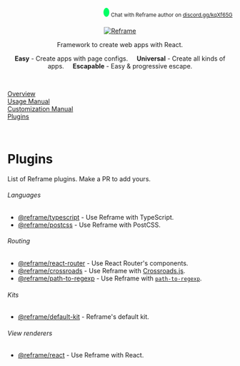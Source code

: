 <!---






    WARNING, READ THIS.
    This is a computed file. Do not edit.
    Edit `/docs/plugins.template.md` instead.












    WARNING, READ THIS.
    This is a computed file. Do not edit.
    Edit `/docs/plugins.template.md` instead.












    WARNING, READ THIS.
    This is a computed file. Do not edit.
    Edit `/docs/plugins.template.md` instead.












    WARNING, READ THIS.
    This is a computed file. Do not edit.
    Edit `/docs/plugins.template.md` instead.












    WARNING, READ THIS.
    This is a computed file. Do not edit.
    Edit `/docs/plugins.template.md` instead.






-->
<div><p align="right"><sup>
    <img src="https://github.com/brillout/reframe/raw/master/docs/images/online-icon.svg?sanitize=true" width="13" height="20"> Chat with Reframe author on <a href="https://discord.gg/kqXf65G">discord.gg/kqXf65G</a>
</sup></p></div>

[<p align="center"><img src="https://github.com/brillout/reframe/raw/master/docs/images/logo-with-title.svg?sanitize=true" width=450 height=94 style="max-width:100%;" alt="Reframe"/></p>](https://github.com/brillout/reframe)

<div><p align="center">
        Framework to create web apps with React.
</p></div>

<div><p align="center">
    <b>Easy</b>
    -
    Create apps with page configs.
    &nbsp;&nbsp;&nbsp;
    <b>Universal</b>
    -
    Create all kinds of apps.
    &nbsp;&nbsp;&nbsp;
    <b>Escapable</b>
    -
    Easy & progressive escape.
</p></div>

<br/>

[Overview](/../../)<br/>
[Usage Manual](/docs/usage-manual.md)<br/>
[Customization Manual](/docs/customization-manual.md)<br/>
[Plugins](/docs/plugins.md)

<br/>

# Plugins

List of Reframe plugins. Make a PR to add yours.

###### Languages
 - [@reframe/typescript](/typescript) - Use Reframe with TypeScript.
 - [@reframe/postcss](/postcss) - Use Reframe with PostCSS.

###### Routing
 - [@reframe/react-router](/react-router) - Use React Router's components.
 - [@reframe/crossroads](/crossroads) - Use Reframe with [Crossroads.js](https://github.com/millermedeiros/crossroads.js).
 - [@reframe/path-to-regexp](/path-to-regexp) - Use Reframe with [`path-to-regexp`](https://github.com/pillarjs/path-to-regexp).

###### Kits
 - [@reframe/default-kit](/default-kit) - Reframe's default kit.

###### View renderers
 - [@reframe/react](/react) - Use Reframe with React.



<!---






    WARNING, READ THIS.
    This is a computed file. Do not edit.
    Edit `/docs/plugins.template.md` instead.












    WARNING, READ THIS.
    This is a computed file. Do not edit.
    Edit `/docs/plugins.template.md` instead.












    WARNING, READ THIS.
    This is a computed file. Do not edit.
    Edit `/docs/plugins.template.md` instead.












    WARNING, READ THIS.
    This is a computed file. Do not edit.
    Edit `/docs/plugins.template.md` instead.












    WARNING, READ THIS.
    This is a computed file. Do not edit.
    Edit `/docs/plugins.template.md` instead.






-->
